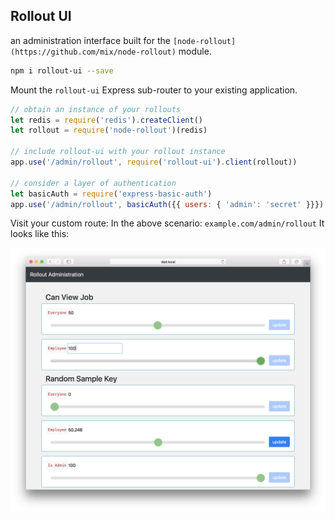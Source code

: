 ## Rollout UI
an administration interface built for the `[node-rollout](https://github.com/mix/node-rollout)` module.

```sh
npm i rollout-ui --save
```

Mount the `rollout-ui` Express sub-router to your existing application.

```js
// obtain an instance of your rollouts
let redis = require('redis').createClient()
let rollout = require('node-rollout')(redis)

// include rollout-ui with your rollout instance
app.use('/admin/rollout', require('rollout-ui').client(rollout))

// consider a layer of authentication
let basicAuth = require('express-basic-auth')
app.use('/admin/rollout', basicAuth({{ users: { 'admin': 'secret' }}}), require('rollout-ui').client(rollout))
```

Visit your custom route: In the above scenario: `example.com/admin/rollout`
It looks like this:

![Screenshot](rollout-ui.png)

